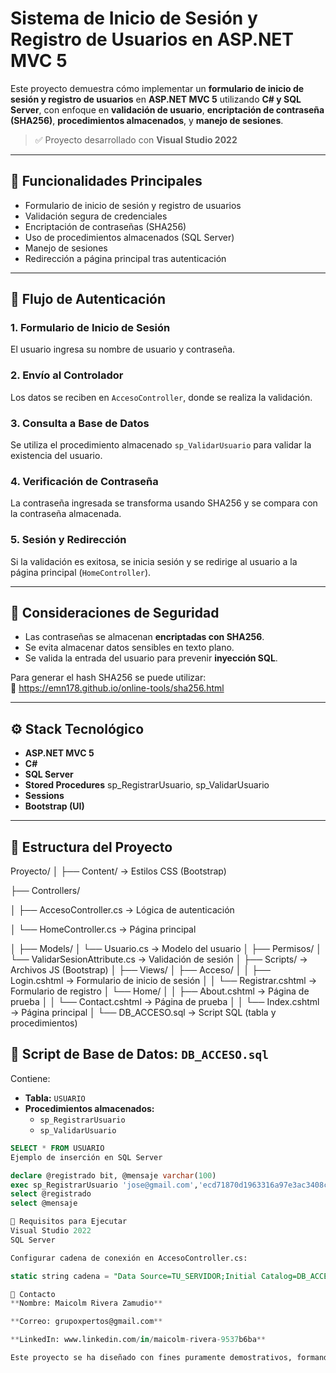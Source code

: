 # Sistema de Inicio de Sesión y Registro de Usuarios en ASP.NET MVC 5

Este proyecto demuestra cómo implementar un **formulario de inicio de sesión y registro de usuarios** en **ASP.NET MVC 5** utilizando **C# y SQL Server**, con enfoque en **validación de usuario**, **encriptación de contraseña (SHA256)**, **procedimientos almacenados**, y **manejo de sesiones**.

> ✅ Proyecto desarrollado con **Visual Studio 2022**

---

## 🎯 Funcionalidades Principales

- Formulario de inicio de sesión y registro de usuarios
- Validación segura de credenciales
- Encriptación de contraseñas (SHA256)
- Uso de procedimientos almacenados (SQL Server)
- Manejo de sesiones
- Redirección a página principal tras autenticación

---

## 🔐 Flujo de Autenticación

### 1. Formulario de Inicio de Sesión
El usuario ingresa su nombre de usuario y contraseña.

### 2. Envío al Controlador
Los datos se reciben en `AccesoController`, donde se realiza la validación.

### 3. Consulta a Base de Datos
Se utiliza el procedimiento almacenado `sp_ValidarUsuario` para validar la existencia del usuario.

### 4. Verificación de Contraseña
La contraseña ingresada se transforma usando SHA256 y se compara con la contraseña almacenada.

### 5. Sesión y Redirección
Si la validación es exitosa, se inicia sesión y se redirige al usuario a la página principal (`HomeController`).

---

## 🧠 Consideraciones de Seguridad

- Las contraseñas se almacenan **encriptadas con SHA256**.
- Se evita almacenar datos sensibles en texto plano.
- Se valida la entrada del usuario para prevenir **inyección SQL**.

Para generar el hash SHA256 se puede utilizar:  
🔗 https://emn178.github.io/online-tools/sha256.html

---

## ⚙️ Stack Tecnológico

- **ASP.NET MVC 5**
- **C#**
- **SQL Server**
- **Stored Procedures**
  sp_RegistrarUsuario, sp_ValidarUsuario
- **Sessions**
- **Bootstrap (UI)**

---

## 📁 Estructura del Proyecto

Proyecto/
│
├── Content/ → Estilos CSS (Bootstrap)

├── Controllers/

│ ├── AccesoController.cs → Lógica de autenticación

│ └── HomeController.cs → Página principal

│
├── Models/
│ └── Usuario.cs → Modelo del usuario
│
├── Permisos/
│ └── ValidarSesionAttribute.cs → Validación de sesión
│
├── Scripts/ → Archivos JS (Bootstrap)
│
├── Views/
│ ├── Acceso/
│ │ ├── Login.cshtml → Formulario de inicio de sesión
│ │ └── Registrar.cshtml → Formulario de registro
│ └── Home/
│ │ ├── About.cshtml → Página de prueba
│ │ └── Contact.cshtml → Página de prueba
│ │ └── Index.cshtml → Página principal
│
└── DB_ACCESO.sql → Script SQL (tabla y procedimientos)


## 🧾 Script de Base de Datos: `DB_ACCESO.sql`

Contiene:

- **Tabla:** `USUARIO`
- **Procedimientos almacenados:**
  - `sp_RegistrarUsuario`
  - `sp_ValidarUsuario`

```sql
SELECT * FROM USUARIO
Ejemplo de inserción en SQL Server

declare @registrado bit, @mensaje varchar(100)
exec sp_RegistrarUsuario 'jose@gmail.com','ecd71870d1963316a97e3ac3408c9835ad8cf0f3c1bc703527c30265534f75ae', @registrado output, @mensaje output
select @registrado
select @mensaje

🚀 Requisitos para Ejecutar
Visual Studio 2022
SQL Server

Configurar cadena de conexión en AccesoController.cs:

static string cadena = "Data Source=TU_SERVIDOR;Initial Catalog=DB_ACCESO;Integrated Security=True";

📩 Contacto
**Nombre: Maicolm Rivera Zamudio**

**Correo: grupoxpertos@gmail.com**

**LinkedIn: www.linkedin.com/in/maicolm-rivera-9537b6ba**

Este proyecto se ha diseñado con fines puramente demostrativos, formando parte de una evaluación técnica y como un ejemplo de la formación continua. El objetivo principal es mostrar las habilidades y capacidades adquiridas, así como demostrar la aplicación de los conocimientos en un contexto práctico. 
